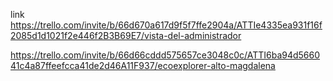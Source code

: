 link https://trello.com/invite/b/66d670a617d9f5f7ffe2904a/ATTIe4335ea931f16f2085d1d1021f2e446f2B3B69E7/vista-del-administrador

https://trello.com/invite/b/66d66cddd575657ce3048c0c/ATTI6ba94d566041c4a87ffeefcca41de2d46A11F937/ecoexplorer-alto-magdalena